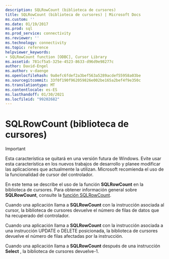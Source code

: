 ```yaml
---
description: SQLRowCount (biblioteca de cursores)
title: SQLRowCount (biblioteca de cursores) | Microsoft Docs
ms.custom: ''
ms.date: 01/19/2017
ms.prod: sql
ms.prod_service: connectivity
ms.reviewer: ''
ms.technology: connectivity
ms.topic: reference
helpviewer_keywords:
- SQLRowCount function [ODBC], Cursor Library
ms.assetid: 781cf5a5-325e-4523-8633-d96d9e98277c
author: David-Engel
ms.author: v-daenge
ms.openlocfilehash: 9a8efc6fdef2a3bef563a5289acdef55958a03be
ms.sourcegitcommit: 33f0f190f962059826e002be165a2bef4f9e350c
ms.translationtype: MT
ms.contentlocale: es-ES
ms.lasthandoff: 01/30/2021
ms.locfileid: "99202682"
---
```

# <a name="sqlrowcount-cursor-library"></a>SQLRowCount (biblioteca de cursores)
> [!IMPORTANT]  
>  Esta característica se quitará en una versión futura de Windows. Evite usar esta característica en los nuevos trabajos de desarrollo y planee modificar las aplicaciones que actualmente la utilizan. Microsoft recomienda el uso de la funcionalidad de cursor del controlador.  
  
 En este tema se describe el uso de la función **SQLRowCount** en la biblioteca de cursores. Para obtener información general sobre **SQLRowCount**, consulte la [función SQLRowCount](../../../odbc/reference/syntax/sqlrowcount-function.md).  
  
 Cuando una aplicación llama a **SQLRowCount** con la instrucción asociada al cursor, la biblioteca de cursores devuelve el número de filas de datos que ha recuperado del controlador.  
  
 Cuando una aplicación llama a **SQLRowCount** con la instrucción asociada a una instrucción UPDATE o DELETE posicionada, la biblioteca de cursores devuelve el número de filas afectadas por la instrucción.  
  
 Cuando una aplicación llama a **SQLRowCount** después de una instrucción **Select** , la biblioteca de cursores devuelve-1.
